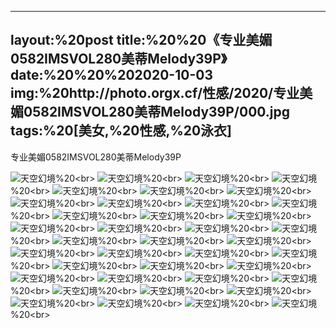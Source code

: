 ﻿---
layout:%20post
title:%20%20《专业美媚0582IMSVOL280美蒂Melody39P》
date:%20%20%202020-10-03
img:%20http://photo.orgx.cf/性感/2020/专业美媚0582IMSVOL280美蒂Melody39P/000.jpg
tags:%20[美女,%20性感,%20泳衣]
---

专业美媚0582IMSVOL280美蒂Melody39P



![天空幻境](http://photo.orgx.cf/性感/2020/专业美媚0582IMSVOL280美蒂Melody39P/001.jpg%20''天空幻境'')%20<br>
![天空幻境](http://photo.orgx.cf/性感/2020/专业美媚0582IMSVOL280美蒂Melody39P/002.jpg%20''天空幻境'')%20<br>
![天空幻境](http://photo.orgx.cf/性感/2020/专业美媚0582IMSVOL280美蒂Melody39P/003.jpg%20''天空幻境'')%20<br>
![天空幻境](http://photo.orgx.cf/性感/2020/专业美媚0582IMSVOL280美蒂Melody39P/004.jpg%20''天空幻境'')%20<br>
![天空幻境](http://photo.orgx.cf/性感/2020/专业美媚0582IMSVOL280美蒂Melody39P/005.jpg%20''天空幻境'')%20<br>
![天空幻境](http://photo.orgx.cf/性感/2020/专业美媚0582IMSVOL280美蒂Melody39P/006.jpg%20''天空幻境'')%20<br>
![天空幻境](http://photo.orgx.cf/性感/2020/专业美媚0582IMSVOL280美蒂Melody39P/007.jpg%20''天空幻境'')%20<br>
![天空幻境](http://photo.orgx.cf/性感/2020/专业美媚0582IMSVOL280美蒂Melody39P/008.jpg%20''天空幻境'')%20<br>
![天空幻境](http://photo.orgx.cf/性感/2020/专业美媚0582IMSVOL280美蒂Melody39P/009.jpg%20''天空幻境'')%20<br>
![天空幻境](http://photo.orgx.cf/性感/2020/专业美媚0582IMSVOL280美蒂Melody39P/010.jpg%20''天空幻境'')%20<br>
![天空幻境](http://photo.orgx.cf/性感/2020/专业美媚0582IMSVOL280美蒂Melody39P/011.jpg%20''天空幻境'')%20<br>
![天空幻境](http://photo.orgx.cf/性感/2020/专业美媚0582IMSVOL280美蒂Melody39P/012.jpg%20''天空幻境'')%20<br>
![天空幻境](http://photo.orgx.cf/性感/2020/专业美媚0582IMSVOL280美蒂Melody39P/013.jpg%20''天空幻境'')%20<br>
![天空幻境](http://photo.orgx.cf/性感/2020/专业美媚0582IMSVOL280美蒂Melody39P/014.jpg%20''天空幻境'')%20<br>
![天空幻境](http://photo.orgx.cf/性感/2020/专业美媚0582IMSVOL280美蒂Melody39P/015.jpg%20''天空幻境'')%20<br>
![天空幻境](http://photo.orgx.cf/性感/2020/专业美媚0582IMSVOL280美蒂Melody39P/016.jpg%20''天空幻境'')%20<br>
![天空幻境](http://photo.orgx.cf/性感/2020/专业美媚0582IMSVOL280美蒂Melody39P/017.jpg%20''天空幻境'')%20<br>
![天空幻境](http://photo.orgx.cf/性感/2020/专业美媚0582IMSVOL280美蒂Melody39P/018.jpg%20''天空幻境'')%20<br>
![天空幻境](http://photo.orgx.cf/性感/2020/专业美媚0582IMSVOL280美蒂Melody39P/019.jpg%20''天空幻境'')%20<br>
![天空幻境](http://photo.orgx.cf/性感/2020/专业美媚0582IMSVOL280美蒂Melody39P/020.jpg%20''天空幻境'')%20<br>
![天空幻境](http://photo.orgx.cf/性感/2020/专业美媚0582IMSVOL280美蒂Melody39P/021.jpg%20''天空幻境'')%20<br>
![天空幻境](http://photo.orgx.cf/性感/2020/专业美媚0582IMSVOL280美蒂Melody39P/022.jpg%20''天空幻境'')%20<br>
![天空幻境](http://photo.orgx.cf/性感/2020/专业美媚0582IMSVOL280美蒂Melody39P/023.jpg%20''天空幻境'')%20<br>
![天空幻境](http://photo.orgx.cf/性感/2020/专业美媚0582IMSVOL280美蒂Melody39P/024.jpg%20''天空幻境'')%20<br>
![天空幻境](http://photo.orgx.cf/性感/2020/专业美媚0582IMSVOL280美蒂Melody39P/025.jpg%20''天空幻境'')%20<br>
![天空幻境](http://photo.orgx.cf/性感/2020/专业美媚0582IMSVOL280美蒂Melody39P/026.jpg%20''天空幻境'')%20<br>
![天空幻境](http://photo.orgx.cf/性感/2020/专业美媚0582IMSVOL280美蒂Melody39P/027.jpg%20''天空幻境'')%20<br>
![天空幻境](http://photo.orgx.cf/性感/2020/专业美媚0582IMSVOL280美蒂Melody39P/028.jpg%20''天空幻境'')%20<br>
![天空幻境](http://photo.orgx.cf/性感/2020/专业美媚0582IMSVOL280美蒂Melody39P/029.jpg%20''天空幻境'')%20<br>
![天空幻境](http://photo.orgx.cf/性感/2020/专业美媚0582IMSVOL280美蒂Melody39P/030.jpg%20''天空幻境'')%20<br>
![天空幻境](http://photo.orgx.cf/性感/2020/专业美媚0582IMSVOL280美蒂Melody39P/031.jpg%20''天空幻境'')%20<br>
![天空幻境](http://photo.orgx.cf/性感/2020/专业美媚0582IMSVOL280美蒂Melody39P/032.jpg%20''天空幻境'')%20<br>
![天空幻境](http://photo.orgx.cf/性感/2020/专业美媚0582IMSVOL280美蒂Melody39P/033.jpg%20''天空幻境'')%20<br>
![天空幻境](http://photo.orgx.cf/性感/2020/专业美媚0582IMSVOL280美蒂Melody39P/034.jpg%20''天空幻境'')%20<br>
![天空幻境](http://photo.orgx.cf/性感/2020/专业美媚0582IMSVOL280美蒂Melody39P/035.jpg%20''天空幻境'')%20<br>
![天空幻境](http://photo.orgx.cf/性感/2020/专业美媚0582IMSVOL280美蒂Melody39P/036.jpg%20''天空幻境'')%20<br>
![天空幻境](http://photo.orgx.cf/性感/2020/专业美媚0582IMSVOL280美蒂Melody39P/037.jpg%20''天空幻境'')%20<br>
![天空幻境](http://photo.orgx.cf/性感/2020/专业美媚0582IMSVOL280美蒂Melody39P/038.jpg%20''天空幻境'')%20<br>
![天空幻境](http://photo.orgx.cf/性感/2020/专业美媚0582IMSVOL280美蒂Melody39P/039.jpg%20''天空幻境'')%20<br>